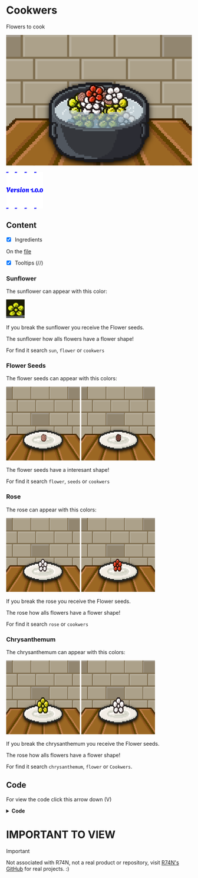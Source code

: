 # Cookwers

Flowers to cook

![Preview](./preview.png)

<img src="./version.svg" width="100px" height="100px">

## Content

- [x] Ingredients

On the [file](./cookwers.js)

- [x] Tooltips (//)

### Sunflower

The sunflower can appear with this color:

<img src="./elements/sunflower.svg" width="50px" height="50px">

If you break the sunflower you receive the Flower seeds.

The sunflower how alls flowers have a flower shape!

For find it search `sun`, `flower` or `cookwers`

### Flower Seeds

The flower seeds can appear with this colors:

<p align="left">
<img src="./elements/flower_seeds.png" width="200px" height="200px">
<img src="./elements/flower_seeds_colorb.png" width="200px" height="200px">
</p>

The flower seeds have a interesant shape!

For find it search `flower`, `seeds` or `cookwers`

### Rose

The rose can appear with this colors:

<p align="left">
<img src="./elements/rose_colora.png" width="200px" height="200px">
<img src="./elements/rose_colorb.png" width="200px" height="200px">
</p>

If you break the rose you receive the Flower seeds.

The rose how alls flowers have a flower shape!

For find it search `rose` or `cookwers`

### Chrysanthemum

The chrysanthemum can appear with this colors:

<p align="left">
<img src="./elements/chrystmum_colora.png" width="200px" height="200px">
<img src="./elements/chrystmum_colorb.png" width="200px" height="200px">
</p>

If you break the chrysanthemum you receive the Flower seeds.

The rose how alls flowers have a flower shape!

For find it search `chrysanthemum`, `flower` or `Cookwers`.

## Code

For view the code click this arrow down (V)

<details>
<summary><b>Code</b></summary>

```javascript
// Nico1Monte's Mod
// Cookwers

// Flowers to use for kooc

addIngredient("sunflower",{
    color:"#e3e513",
    shape:"flower",
    type:"decor",
    keywords:"sun,flower,cookwers",
    broken:"flower_seeds",
    scale:1.3
});

addIngredient("flower_seeds",{
    color:["#71463e", "#b07b71"],
    shape:"foliage",
    type:"decor",
    keywords:"flower,seeds,cookwers",
    scale:0.5
});

addIngredient("rose",{
    color:["#ff2700", "#ffffff"],
    shape:"flower",
    type:"decor",
    scale:1.0,
    keywords:"rose,cookwers",
    broken:"flower_seeds"
});

addIngredient("chrysanthemum",{
    color:["#ffffff", "#ffee00"],
    shape:"flower",
    type:"decor",
    scale:1.3,
    keywords:"chrysanthemum,flower,cookwers",
    broken:"flower_seeds"
});

// Made by Nico1Monte
// Help by Mod:
// a_cook_corners.js
```

</details>

# IMPORTANT TO VIEW

> [!IMPORTANT]
> Not associated with R74N, not a real product or repository, visit [R74N's GitHub](https://github.com/R74nCom) for real projects. :)
